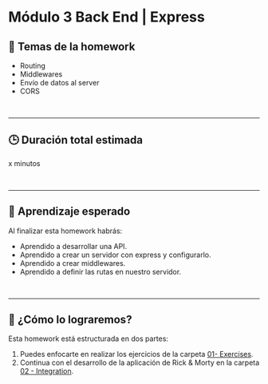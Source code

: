 # Módulo 3 Back End | Express

## **📌 Temas de la homework**

- Routing
- Middlewares
- Envío de datos al server
- CORS

<br />

---

## **🕒 Duración total estimada**

x minutos

<br />

---

## **🔎 Aprendizaje esperado**

Al finalizar esta homework habrás:

- Aprendido a desarrollar una API.
- Aprendido a crear un servidor con express y configurarlo.
- Aprendido a crear middlewares.
- Aprendido a definir las rutas en nuestro servidor.

<br />

---

## **📎 ¿Cómo lo lograremos?**

Esta homework está estructurada en dos partes:

1. Puedes enfocarte en realizar los ejercicios de la carpeta [01- Exercises](./01%20-%20Exercises/README.md).
2. Continua con el desarrollo de la aplicación de Rick & Morty en la carpeta [02 - Integration](./02%20-%20Integration/).
